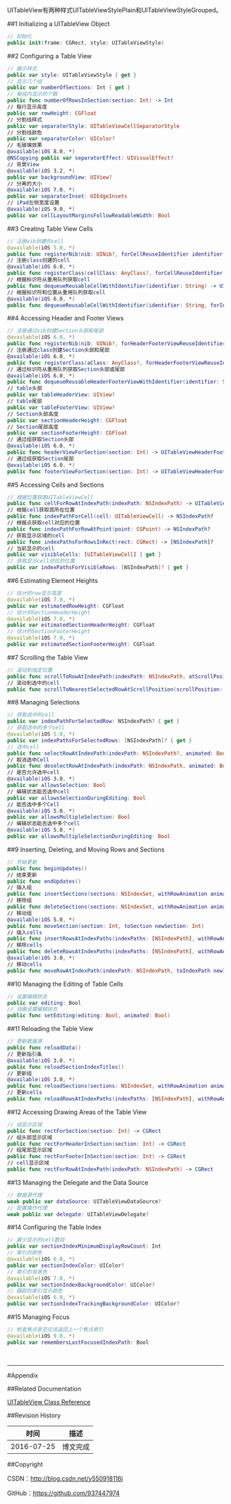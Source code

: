 UITableView有两种样式UITableViewStylePlain和UITableViewStyleGrouped。

##1 Initializing a UITableView Object

```swift
// 初始化
public init(frame: CGRect, style: UITableViewStyle)
```

##2 Configuring a Table View

```swift
// 展示样式
public var style: UITableViewStyle { get }
// 显示几个组
public var numberOfSections: Int { get }
// 每组内显示的个数
public func numberOfRowsInSection(section: Int) -> Int
// 每行显示高度
public var rowHeight: CGFloat
// 分割线样式
public var separatorStyle: UITableViewCellSeparatorStyle
// 分割线颜色
public var separatorColor: UIColor?
// 毛玻璃效果
@available(iOS 8.0, *)
@NSCopying public var separatorEffect: UIVisualEffect?
// 背景View
@available(iOS 3.2, *)
public var backgroundView: UIView?
// 分离的大小
@available(iOS 7.0, *)
public var separatorInset: UIEdgeInsets
// iPad左侧宽度设置
@available(iOS 9.0, *)
public var cellLayoutMarginsFollowReadableWidth: Bool 
```

##3 Creating Table View Cells

```swift
// 注册xib创建的cell
@available(iOS 5.0, *)
public func registerNib(nib: UINib?, forCellReuseIdentifier identifier: String)
// 注册class创建的cell
@available(iOS 6.0, *)
public func registerClass(cellClass: AnyClass?, forCellReuseIdentifier identifier: String)
// 根据标识符从重用队列获取cell
public func dequeueReusableCellWithIdentifier(identifier: String) -> UITableViewCell?
// 根据标识符和位置从重用队列获取cell
@available(iOS 6.0, *)
public func dequeueReusableCellWithIdentifier(identifier: String, forIndexPath indexPath: NSIndexPath) -> UITableViewCell
```

##4 Accessing Header and Footer Views

```swift
// 注册通过xib创建Section头部和尾部
@available(iOS 6.0, *)
public func registerNib(nib: UINib?, forHeaderFooterViewReuseIdentifier identifier: String)
// 注册通过class创建Section头部和尾部
@available(iOS 6.0, *)
public func registerClass(aClass: AnyClass?, forHeaderFooterViewReuseIdentifier identifier: String)
// 通过标识符从重用队列获取Section头部或尾部
@available(iOS 6.0, *)
public func dequeueReusableHeaderFooterViewWithIdentifier(identifier: String) -> UITableViewHeaderFooterView?
// table头部
public var tableHeaderView: UIView?
// table尾部
public var tableFooterView: UIView?
// Section头部高度
public var sectionHeaderHeight: CGFloat
// Section尾部高度
public var sectionFooterHeight: CGFloat 
// 通过组获取Section头部
@available(iOS 6.0, *)
public func headerViewForSection(section: Int) -> UITableViewHeaderFooterView?
// 通过组获取Section尾部
@available(iOS 6.0, *)
public func footerViewForSection(section: Int) -> UITableViewHeaderFooterView?
```

##5 Accessing Cells and Sections

```swift
// 根据位置获取UITableViewCell
public func cellForRowAtIndexPath(indexPath: NSIndexPath) -> UITableViewCell?
// 根据cell获取其所在位置
public func indexPathForCell(cell: UITableViewCell) -> NSIndexPath? 
// 根据点获取cell对应的位置
public func indexPathForRowAtPoint(point: CGPoint) -> NSIndexPath?
// 获取显示区域的cell
public func indexPathsForRowsInRect(rect: CGRect) -> [NSIndexPath]?
// 当前显示的cell
public var visibleCells: [UITableViewCell] { get }
// 获取显示cell对应的位置
public var indexPathsForVisibleRows: [NSIndexPath]? { get }
```

##6 Estimating Element Heights

```swift
// 估计的row显示高度
@available(iOS 7.0, *)
public var estimatedRowHeight: CGFloat
// 估计的SectionHeaderHeight
@available(iOS 7.0, *)
public var estimatedSectionHeaderHeight: CGFloat
// 估计的SectionFooterHeight
@available(iOS 7.0, *)
public var estimatedSectionFooterHeight: CGFloat
```

##7 Scrolling the Table View

```swift
// 滚动到指定位置
public func scrollToRowAtIndexPath(indexPath: NSIndexPath, atScrollPosition scrollPosition: UITableViewScrollPosition, animated: Bool)
// 滚动到选中的cell
public func scrollToNearestSelectedRowAtScrollPosition(scrollPosition: UITableViewScrollPosition, animated: Bool)
```

##8 Managing Selections

```swift
// 获取选中的cell
public var indexPathForSelectedRow: NSIndexPath? { get }
// 获取选中的多个cell
@available(iOS 5.0, *)
public var indexPathsForSelectedRows: [NSIndexPath]? { get }
// 选中cell
public func selectRowAtIndexPath(indexPath: NSIndexPath?, animated: Bool, scrollPosition: UITableViewScrollPosition)
// 取消选中Cell
public func deselectRowAtIndexPath(indexPath: NSIndexPath, animated: Bool)
// 是否允许选中cell
@available(iOS 3.0, *)
public var allowsSelection: Bool
// 编辑状态能否选中cell
public var allowsSelectionDuringEditing: Bool
// 能否选中多个Cell
@available(iOS 5.0, *)
public var allowsMultipleSelection: Bool
// 编辑状态能否选中多个cell
@available(iOS 5.0, *)
public var allowsMultipleSelectionDuringEditing: Bool
```

##9 Inserting, Deleting, and Moving Rows and Sections

```swift
// 开始更新
public func beginUpdates()
// 结束更新
public func endUpdates()
// 插入组
public func insertSections(sections: NSIndexSet, withRowAnimation animation: UITableViewRowAnimation)
// 移除组
public func deleteSections(sections: NSIndexSet, withRowAnimation animation: UITableViewRowAnimation)
// 移动组
@available(iOS 5.0, *)
public func moveSection(section: Int, toSection newSection: Int)
// 插入cells
public func insertRowsAtIndexPaths(indexPaths: [NSIndexPath], withRowAnimation animation: UITableViewRowAnimation)
// 移除cells
public func deleteRowsAtIndexPaths(indexPaths: [NSIndexPath], withRowAnimation animation: UITableViewRowAnimation)
@available(iOS 3.0, *)
// 移动cells
public func moveRowAtIndexPath(indexPath: NSIndexPath, toIndexPath newIndexPath: NSIndexPath)
```

##10  Managing the Editing of Table Cells

```swift
// 设置编辑状态
public var editing: Bool
// 动画设置编辑状态
public func setEditing(editing: Bool, animated: Bool)
```

##11  Reloading the Table View

```swift
// 更新数据源
public func reloadData()
// 更新指引条
@available(iOS 3.0, *)
public func reloadSectionIndexTitles()
// 更新组
@available(iOS 3.0, *)
public func reloadSections(sections: NSIndexSet, withRowAnimation animation: UITableViewRowAnimation)
// 更新cells
public func reloadRowsAtIndexPaths(indexPaths: [NSIndexPath], withRowAnimation animation: UITableViewRowAnimation)
```

##12  Accessing Drawing Areas of the Table View

```swift
// 组显示区域
public func rectForSection(section: Int) -> CGRect
// 组头部显示区域
public func rectForHeaderInSection(section: Int) -> CGRect
// 组尾部显示区域
public func rectForFooterInSection(section: Int) -> CGRect
// cell显示区域
public func rectForRowAtIndexPath(indexPath: NSIndexPath) -> CGRect
```

##13  Managing the Delegate and the Data Source

```swift
// 数据源代理
weak public var dataSource: UITableViewDataSource?
// 配置操作代理
weak public var delegate: UITableViewDelegate?
```

##14  Configuring the Table Index

```swift
// 最少显示的cell数目
public var sectionIndexMinimumDisplayRowCount: Int
// 索引的颜色
@available(iOS 6.0, *)
public var sectionIndexColor: UIColor?
// 索引的背景色
@available(iOS 7.0, *)
public var sectionIndexBackgroundColor: UIColor?
// 跟踪的索引显示颜色
@available(iOS 6.0, *)
public var sectionIndexTrackingBackgroundColor: UIColor?
```

##15  Managing Focus

```swift
// 检查焦点是否应该返回上一个焦点索引
@available(iOS 9.0, *)
public var remembersLastFocusedIndexPath: Bool
```

&#160;

----------

#Appendix

##Related Documentation

[UITableView Class Reference](https://developer.apple.com/library/ios/documentation/UIKit/Reference/UITableView_Class/index.html)


##Revision History

| 时间 | 描述 |
| ---- | ---- |
| 2016-07-25 | 博文完成 |

##Copyright

CSDN：http://blog.csdn.net/y550918116j

GitHub：https://github.com/937447974